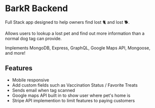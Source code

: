 

# BarkR Backend

Full Stack app designed to help owners find lost 🐈 and lost 🐕.

Allows users to lookup a lost pet and find out more information than a normal dog tag can provide. 

Implements MongoDB, Express, GraphQL, Google Maps API, Mongoose, and more!


## Features

- Mobile responsive
- Add custom fields such as Vaccination Status / Favorite Treats
- Sends email when tag scanned
- Google maps API built in to show user where pet's home is
- Stripe API implemention to limit features to paying customers
